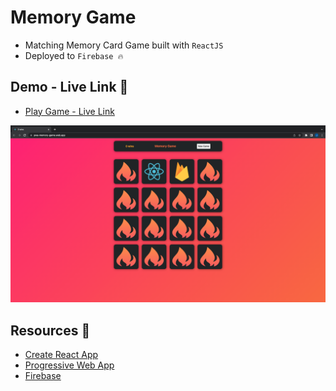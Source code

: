 # Memory Game 
- Matching Memory Card Game built with `ReactJS` 
- Deployed to `Firebase 🔥` 

## Demo - Live Link 🔗
* [Play Game - Live Link](https://pwa-memory-game.web.app/)

![screenshot](/public/assets/screenshot.png)

## Resources 🧠
* [Create React App](https://create-react-app.dev/)
* [Progressive Web App](https://create-react-app.dev/docs/making-a-progressive-web-app/)
* [Firebase](https://firebase.google.com/)
